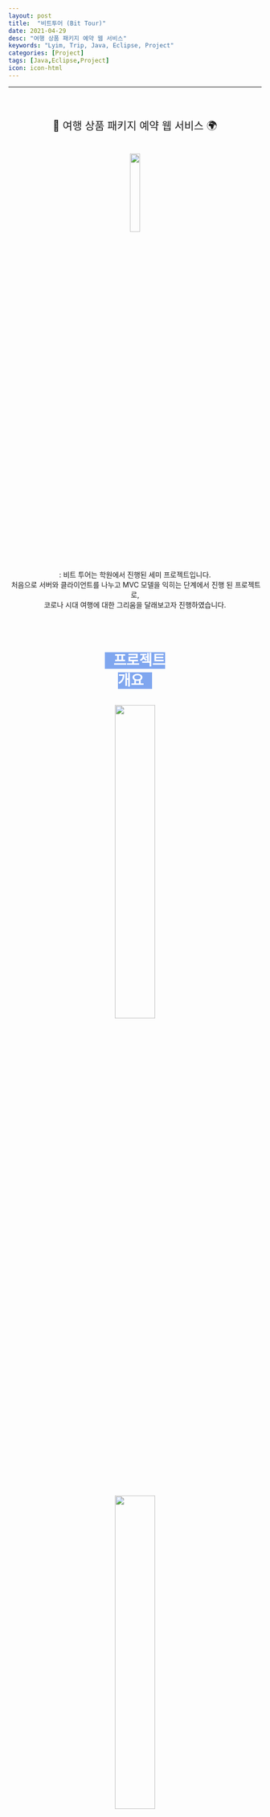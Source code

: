 ```yaml
---
layout: post
title:  "비트투어 (Bit Tour)"
date: 2021-04-29
desc: "여행 상품 패키지 예약 웹 서비스"
keywords: "Lyim, Trip, Java, Eclipse, Project"
categories: [Project]
tags: [Java,Eclipse,Project]
icon: icon-html
---
```




***

<center>
<br><h2 style="font-weight:400">🛫 여행 상품 패키지 예약 웹 서비스 🌍</h2><br>
<img style="width:20%;" src="\static\assets\img\landing\pj-2.jpg"><br><br><br>
<p>: 비트 투어는 학원에서 진행된 세미 프로젝트입니다.<br>&nbsp;처음으로 서버와 클라이언트를 나누고 MVC 모델을 익히는 단계에서 진행 된 프로젝트로,<br>코로나 시대 여행에 대한 그리움을 달래보고자 진행하였습니다.</p><br><br><br>

<code style="background-color:#7fa6ef; font-weight:100; font-size:2em; color:white" class="language-plaintext highlighter-rouge"><b>&nbsp;프로젝트 개요&nbsp;</b></code><br><br>
<p><img style="width:40%;" src="\static\assets\img\blog\project\dropTheBeat\team.jpg"></p>
<img style="width:40%;" src="\static\assets\img\blog\project\bitTour\stack.jpg"><br><br><br>
<p> * <b>프로젝트 형태</b> : 비트 조, 총 4명, 팀장</p>
<p> * <b>프로젝트 기간</b> : 20.12.08 ~ 20.12.15</p>
<p> * <b>📃데이터베이스 설계</b><br><img style="width:50%;" src="\static\assets\img\blog\project\bitTour\erd.png"></p>
<p> * <b>📂Git hub</b> : <a href="https://github.com/Limy-901/Project_2st">Repository</a></p>
<p> * <b>✨담당 파트</b> : 랜딩 페이지, 상세 페이지, 답변형 문의 게시판</p>

</center><br><br>
<hr>
<center><br><br>

<code style="background-color:#7fa6ef; font-weight:100; font-size:2em; color:white" class="language-plaintext highlighter-rouge"><b>&nbsp;시연 동영상&nbsp;</b></code><br><br>
<iframe width="708" height="398" src="https://www.youtube.com/embed/hXfMJq8fkvA" title="YouTube video player" frameborder="0" allow="accelerometer; autoplay; clipboard-write; encrypted-media; gyroscope; picture-in-picture" allowfullscreen></iframe>

<p style="margin-bottom:10%;"></p>
<hr>
<br><br><br><br><code style="background-color:#7fa6ef; font-weight:100; font-size:2em; color:white" class="language-plaintext highlighter-rouge"><b>&nbsp;랜딩 페이지&nbsp;</b></code><br><br>
<img src="\static\assets\img\blog\project\bitTour\1.png"><br><br>
<p><b>디자인</b> : HTML5와 CSS3를 이용하여 화면 구성</p>
<p><b>상단 메뉴</b> : 서비스 목록, 로그인 기능</p>
<p><b>여행지 선택</b> : 해당 여행지 상세 설명 페이지로 이동</p>
<p style="margin-bottom:10%;"></p>
<hr>

<br><br><br><br><code style="background-color:#7fa6ef; font-weight:100; font-size:2em; color:white" class="language-plaintext highlighter-rouge"><b>&nbsp;상세 페이지&nbsp;</b></code><br><br>
<img style="width:10%;" src="\static\assets\img\blog\project\bitTour\2-1.png">
<img style="width:10%;" src="\static\assets\img\blog\project\bitTour\2-3.png">
<img style="width:10%;" src="\static\assets\img\blog\project\bitTour\2-2.png"><br><br><br>
<p><b>디자인</b> : Semantic UI 라이브러리를 활용하여 화면 구성</p>
<p><b>예약 버튼</b> : 로그인 시에만 예약 서비스로 이용 가능</p>
<p style="margin-bottom:10%;"></p>
<hr>
<br><br><br><code style="background-color:#7fa6ef; font-weight:100; font-size:2em; color:white" class="language-plaintext highlighter-rouge"><b>&nbsp;답변형 문의 게시판&nbsp;</b></code><br><br><br>

<h3 style="font-size:2.5rem; color:#7fa6ef;">1. 게시글 리스트</h3>
<img style="width:80%;" src="\static\assets\img\blog\project\bitTour\3-1.jpg">
<p><b>회원 여부 체크</b> : (Session 체크) 로그인 시에만 접근 가능한 게시판</p>
<p><b>문의글 / 답변글 구분</b> : (게시글의 Level 체크) 답변 글은 좌측에 답변 아이콘과 작성자에 관리자 이름이 붙음</p>
<p><b>페이지네이션</b> : (Select By ROWNUM) 페이지 당 5개의 게시글을 볼 수 있음</p><br>

<br><br><h3 style="font-size:2.5rem; color:#7fa6ef;">2. 회원 - 문의글 작성</h3><br>:
<img style="width:80%;" src="\static\assets\img\blog\project\bitTour\3-2.png">
<p><b>작성자</b> : (Session에 담긴 회원정보) 현재 세션의 로그인 되어 있는 회원명</p>
<p><b>작성일</b> : 현재 시스템 시간</p><br>


<br><br><h3 style="font-size:2.5rem; color:#7fa6ef;">3. 관리자 - 답변글 작성</h3><br>
<img style="width:80%;" src="\static\assets\img\blog\project\bitTour\3-3.png">
<p><b>문의글 내용</b> : (클릭한 문의글 내용) 답변시에 참고할 수 있음</p>


<br><br><h3 style="font-size:2.5rem; color:#7fa6ef;">4. 관리자 - 답변글 확인</h3><br>
<img style="width:80%;" src="\static\assets\img\blog\project\bitTour\3-4.png">
<p><b>수정 & 삭제</b> : (게시글 CRUD) 답변이 완료 된 게시물에 대하여 수정, 삭제가 가능</p>
<p style="margin-bottom:5%;"></p>


